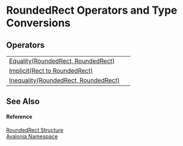 # RoundedRect Operators and Type Conversions




## Operators
<table>
<tr>
<td><a href="M_Avalonia_RoundedRect_op_Equality">Equality(RoundedRect, RoundedRect)</a></td>
<td> </td>
</tr>
<tr>
<td><a href="M_Avalonia_RoundedRect_op_Implicit">Implicit(Rect to RoundedRect)</a></td>
<td> </td>
</tr>
<tr>
<td><a href="M_Avalonia_RoundedRect_op_Inequality">Inequality(RoundedRect, RoundedRect)</a></td>
<td> </td>
</tr>
</table>

## See Also


#### Reference
<a href="T_Avalonia_RoundedRect">RoundedRect Structure</a>  
<a href="N_Avalonia">Avalonia Namespace</a>  
